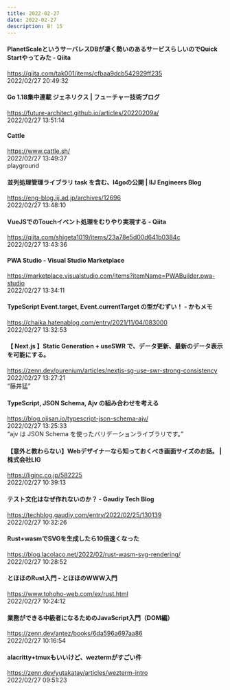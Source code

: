 ```yaml
---
title: 2022-02-27
date: 2022-02-27
description: B! 15
---
```


#### PlanetScaleというサーバレスDBが凄く勢いのあるサービスらしいのでQuick Startやってみた - Qiita
https://qiita.com/tak001/items/cfbaa9dcb542929ff235<br>
2022/02/27 20:49:32<br>


#### Go 1.18集中連載 ジェネリクス | フューチャー技術ブログ
https://future-architect.github.io/articles/20220209a/<br>
2022/02/27 13:51:14<br>


#### Cattle
https://www.cattle.sh/<br>
2022/02/27 13:49:37<br>
playground


#### 並列処理管理ライブラリ task を含む、l4goの公開 | IIJ Engineers Blog
https://eng-blog.iij.ad.jp/archives/12696<br>
2022/02/27 13:48:10<br>


#### VueJSでのTouchイベント処理をむりやり実現する - Qiita
https://qiita.com/shigeta1019/items/23a78e5d00d641b0384c<br>
2022/02/27 13:43:36<br>


#### PWA Studio - Visual Studio Marketplace
https://marketplace.visualstudio.com/items?itemName=PWABuilder.pwa-studio<br>
2022/02/27 13:34:11<br>


#### TypeScript Event.target, Event.currentTarget の型がむずい！ - かもメモ
https://chaika.hatenablog.com/entry/2021/11/04/083000<br>
2022/02/27 13:32:53<br>


#### 【 Next.js 】Static Generation + useSWR で、データ更新、最新のデータ表示を可能にする。
https://zenn.dev/purenium/articles/nextjs-sg-use-swr-strong-consistency<br>
2022/02/27 13:27:21<br>
“藤井猛”


#### TypeScript, JSON Schema, Ajv の組み合わせを考える
https://blog.ojisan.io/typescript-json-schema-ajv/<br>
2022/02/27 13:25:33<br>
“ajv は JSON Schema を使ったバリデーションライブラリです。”


#### 【意外と教わらない】Webデザイナーなら知っておくべき画面サイズのお話。 | 株式会社LIG
https://liginc.co.jp/582225<br>
2022/02/27 10:39:13<br>


#### テスト文化はなぜ作れないのか？ - Gaudiy Tech Blog
https://techblog.gaudiy.com/entry/2022/02/25/130139<br>
2022/02/27 10:32:26<br>


#### Rust+wasmでSVGを生成したら10倍速くなった
https://blog.lacolaco.net/2022/02/rust-wasm-svg-rendering/<br>
2022/02/27 10:28:52<br>


#### とほほのRust入門 - とほほのWWW入門
https://www.tohoho-web.com/ex/rust.html<br>
2022/02/27 10:24:12<br>


#### 業務ができる中級者になるためのJavaScript入門（DOM編）
https://zenn.dev/antez/books/6da596a697aa86<br>
2022/02/27 10:16:54<br>


#### alacritty+tmuxもいいけど、weztermがすごい件
https://zenn.dev/yutakatay/articles/wezterm-intro<br>
2022/02/27 09:51:23<br>


